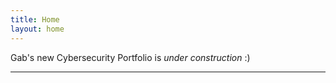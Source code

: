 ```yaml
---
title: Home
layout: home
---
```


Gab's new Cybersecurity Portfolio is *under construction* :)

----
